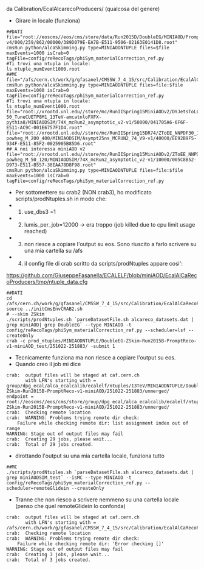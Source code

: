 da Calibration/EcalAlcarecoProducers/ (qualcosa del genere)

* Girare in locale (funziona)
```
##DATI
file="root://eoscms//eos/cms/store/data/Run2015D/DoubleEG/MINIAOD/PromptReco-v4/000/259/862/00000/389D079E-EA7B-E511-9506-02163E0141D8.root"
cmsRun python/alcaSkimming.py type=MINIAODNTUPLE files=$file maxEvents=1000 isCrab=0 tagFile=config/reRecoTags/phiSym_materialCorrection_ref.py
#Ti trovi una ntupla in locale:
ls ntuple_numEvent1000.root
##MC
file="/afs/cern.ch/work/g/gfasanel/CMSSW_7_4_15/src/Calibration/EcalAlCaRecoProducers/ZToEE_13TeV_powheg_M_120_200_miniAOD.root"
cmsRun python/alcaSkimming.py type=MINIAODNTUPLE files=file:$file maxEvents=1000 isCrab=0 tagFile=config/reRecoTags/phiSym_materialCorrection_ref.py
#Ti trovi una ntupla in locale:
ls ntuple_numEvent1000.root
file="root://xrootd.unl.edu//store/mc/RunIISpring15MiniAODv2/DYJetsToLL_M-50_TuneCUETP8M1_13TeV-amcatnloFXFX-pythia8/MINIAODSIM/74X_mcRun2_asymptotic_v2-v1/50000/041705A6-6F6F-E511-AC9C-001E6757F1D4.root"
file="root://xrootd.unl.edu//store/mc/RunIISpring15DR74/ZToEE_NNPDF30_13TeV-powheg_M_200_400/MINIAODSIM/Asympt25ns_MCRUN2_74_V9-v1/40000/EE92B9F5-934F-E511-85F2-0025905B85D6.root"
## A noi interessa miniAOD v2
file="root://xrootd.unl.edu//store/mc/RunIISpring15MiniAODv2/ZToEE_NNPDF30_13TeV-powheg_M_50_120/MINIAODSIM/74X_mcRun2_asymptotic_v2-v1/10000/005C8B52-D973-E511-B557-38EAA78D8F98.root"
cmsRun python/alcaSkimming.py type=MINIAODNTUPLE files=file:$file maxEvents=1000 isCrab=0 tagFile=config/reRecoTags/phiSym_materialCorrection_ref.py
```
 
* Per sottomettere su crab2 (NON crab3), ho modificato scripts/prodNtuples.sh in modo che:
* 1) use_dbs3 =1
* 2) lumis_per_job=12000 -> era troppo (job killed due to cpu limit usage reached)
* 3) non riesce a copiare l'output su eos. Sono riuscito a farlo scrivere su una mia cartella su /afs
* 4) il config file di crab scritto da scripts/prodNtuples appare cosi': 

https://github.com/GiuseppeFasanella/ECALELF/blob/miniAOD/EcalAlCaRecoProducers/tmp/ntuple_data.cfg
```
##DATI
cd /afs/cern.ch/work/g/gfasanel/CMSSW_7_4_15/src/Calibration/EcalAlCaRecoProducers
source ../initCmsEnvCRAB2.sh
# --skim ZSkim
./scripts/prodNtuples.sh `parseDatasetFile.sh alcareco_datasets.dat | grep miniAOD| grep DoubleEG` --type MINIAOD -t config/reRecoTags/phiSym_materialCorrection_ref.py --scheduler=lsf --createOnly
crab -c prod_ntuples/MINIAODNTUPLE/DoubleEG-ZSkim-Run2015B-PromptReco-v1-miniAOD_test/251022-251883/ -submit 1
```

* Tecnicamente funziona ma non riesce a copiare l'output su eos.
* Quando creo il job mi dice
```
crab:  output files will be staged at caf.cern.ch
       with LFN's starting with = group/dpg_ecal/alca_ecalcalib/ecalelf/ntuples/13TeV/MINIAODNTUPLE/DoubleEG-ZSkim-Run2015B-PromptReco-v1-miniAOD/251022-251883/unmerged/
endpoint =  root://eoscms//eos/cms/store/group/dpg_ecal/alca_ecalcalib/ecalelf/ntuples/13TeV/MINIAODNTUPLE/DoubleEG-ZSkim-Run2015B-PromptReco-v1-miniAOD/251022-251883/unmerged/
crab:  Checking remote location
crab:  WARNING: Problems trying remote dir check: 
	Failure while checking remote dir: list assignment index out of range
WARNING: Stage out of output files may fail
crab:  Creating 29 jobs, please wait...
crab:  Total of 29 jobs created.
```

* dirottando l'output su una mia cartella locale, funziona tutto


```
##MC
./scripts/prodNtuples.sh `parseDatasetFile.sh alcareco_datasets.dat | grep miniAODSIM_test` --isMC --type MINIAOD -t config/reRecoTags/phiSym_materialCorrection_ref.py --scheduler=remoteGlidein --createOnly
```

* Tranne che non riesco a scrivere nemmeno su una cartella locale (penso che quel remoteGlidein lo confonda)

```
crab:  output files will be staged at caf.cern.ch
       with LFN's starting with = /afs/cern.ch/work/g/gfasanel/CMSSW_7_4_15/src/Calibration/EcalAlCaRecoProducers/Test_miniAOD_SIM/
crab:  Checking remote location
crab:  WARNING: Problems trying remote dir check: 
	Failure while checking remote dir: 'Error checking []'
WARNING: Stage out of output files may fail
crab:  Creating 3 jobs, please wait...
crab:  Total of 3 jobs created.
```

